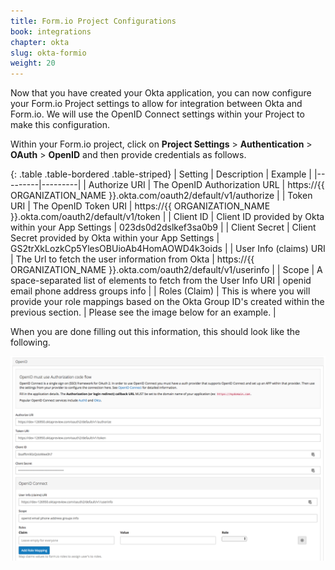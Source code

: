 ```yaml
---
title: Form.io Project Configurations
book: integrations
chapter: okta
slug: okta-formio
weight: 20
---
```

Now that you have created your Okta application, you can now configure your Form.io Project settings to allow for integration between
Okta and Form.io. We will use the OpenID Connect settings within your Project to make this configuration.

Within your Form.io project, click on **Project Settings** > **Authentication** > **OAuth** > **OpenID** and then provide credentials as follows.

{: .table .table-bordered .table-striped}
| Setting | Description | Example |
|---------|---------|
| Authorize URI | The OpenID Authorization URL | https://{{ ORGANIZATION_NAME }}.okta.com/oauth2/default/v1/authorize |
| Token URI | The OpenID Token URI | https://{{ ORGANIZATION_NAME }}.okta.com/oauth2/default/v1/token |
| Client ID | Client ID provided by Okta within your App Settings | 023ds0d2dslkef3sa0b9 |
| Client Secret | Client Secret provided by Okta within your App Settings | GS2trXkLozkCp5YlesOBUioAb4HomAOWD4k3oids |
| User Info (claims) URI | The Url to fetch the user information from Okta | https://{{ ORGANIZATION_NAME }}.okta.com/oauth2/default/v1/userinfo |
| Scope | A space-separated list of elements to fetch from the User Info URI | openid email phone address groups info |
| Roles (Claim) | This is where you will provide your role mappings based on the Okta Group ID's created within the previous section. | Please see the image below for an example. |

When you are done filling out this information, this should look like the following.

![](/assets/img/integrations/okta/formio-project-openid.png)